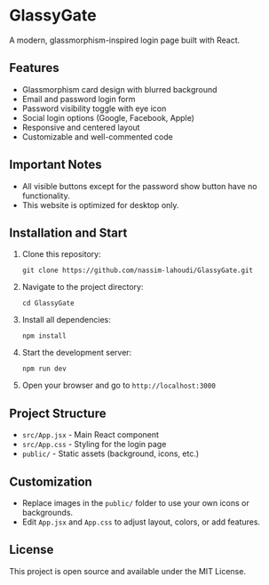 <h1>GlassyGate</h1>
<p>
A modern, glassmorphism-inspired login page built with React.
</p>

<h2>Features</h2>
<ul>
<li>Glassmorphism card design with blurred background</li>
<li>Email and password login form</li>
<li>Password visibility toggle with eye icon</li>
<li>Social login options (Google, Facebook, Apple)</li>
<li>Responsive and centered layout</li>
<li>Customizable and well-commented code</li>
</ul>

<h2>Important Notes</h2>
<ul>
<li>All visible buttons except for the password show button have no functionality.</li>
<li>This website is optimized for desktop only.</li>
</ul>

<h2>Installation and Start</h2>
<ol>
<li>Clone this repository:</li>
<pre><code>git clone https://github.com/nassim-lahoudi/GlassyGate.git</code></pre>
<li>Navigate to the project directory:</li>
<pre><code>cd GlassyGate</code></pre>
<li>Install all dependencies:</li>
<pre><code>npm install</code></pre>
<li>Start the development server:</li>
<pre><code>npm run dev</code></pre>
<li>Open your browser and go to <code>http://localhost:3000</code></li>
</ol>

<h2>Project Structure</h2>
<ul>
<li><code>src/App.jsx</code> - Main React component</li>
<li><code>src/App.css</code> - Styling for the login page</li>
<li><code>public/</code> - Static assets (background, icons, etc.)</li>
</ul>

<h2>Customization</h2>
<ul>
<li>Replace images in the <code>public/</code> folder to use your own icons or backgrounds.</li>
<li>Edit <code>App.jsx</code> and <code>App.css</code> to adjust layout, colors, or add features.</li>
</ul>

<h2>License</h2>
<p>
This project is open source and available under the MIT License.
</p>
